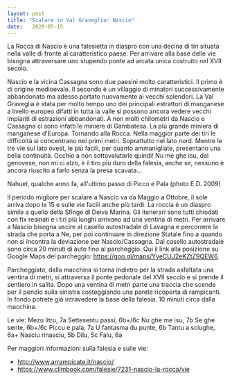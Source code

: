 ```yaml
---
layout: post
title: "Scalare in Val Graveglia: Nascio"
date:   2020-05-15
---
```


La Rocca di Nascio è una falesietta in diaspro con una decina di tiri situata nella valle di fronte al caratteristico paese. Per arrivare alla base delle vie bisogna attraversare uno stupendo ponte ad arcata unica costruito nel XVII secolo.

Nascio e la vicina Cassagna sono due paesini molto caratteristici. Il primo è di origine medioevale. Il secondo è un villaggio di minatori successivamente abbandonato ma adesso portato nuovamente ai vecchi splendori.
La Val Graveglia è stata per molto tempo uno dei principali estrattori di manganese a livello europeo difatti in tutta la valle si possono ancora vedere vecchi impianti di estrazioni abbandonati. A non molti chilometri da Nascio e Cassagna ci sono infatti le miniere di Gambatesa. La più grande miniera di manganese d'Europa.
Tornando alla Rocca. Nella maggior parte dei tiri le difficoltà si concentrano nei primi metri. Soprattutto nel lato nord. Mentre le tre vie sul lato ovest, le più facili, per quanto ammanigliate, presentano una bella continuità. Occhio a non sottovalutarle quindi!
Nu me ghe isu, dal genovese, non mi ci alzo, è il tiro più duro della falesia, anche se, nessuno è ancora riuscito a farlo senza la presa scavata…

Nahuel, qualche anno fa, all'ultimo passo di Picco e Pala (photo E.D. 2009)

Il periodo migliore per scalare a Nascio va da Maggio a Ottobre, il sole arriva dopo le 15 e sulle vie facili anche più tardi. La roccia è un diaspro simile a quello della Sfinge di Deiva Marina. Gli itenerari sono tutti chiodati con fix resinati e i tiri più lunghi arrivano ad una ventina di metri.
Per arrivare a Nascio bisogna uscire al casello autostradale di Lavagna e percorrere la strada che porta a Ne, per poi continuare in direzione Statale fino a quando non si incontra la deviazione per Nascio/Cassagna. Dal casello autostradale sono circa 20 minuti di auto fino al parcheggio. Qui il link alla posizione su Google Maps del parcheggio: https://goo.gl/maps/YyeCUJ2eKZtZ9QEW6.

Parcheggiato, dalla macchina si torna indietro per la strada asfaltata una ventina di metri, si attraversa il ponte pedonale del XVII secolo e si prende il sentiero in salita. Dopo una ventina di metri parte una traccia che scende per il pendio sulla sinistra costeggiando una parete ricoperta di rampicanti. In fondo potrete già intravedere la base della falesia. 10 minuti circa dalla macchina.

Le vie:
Mezu litru, 7a
Settesentu passi, 6b+/6c
Nu ghe me isu, 7b
Se ghe sente, 6b+/6c
Piccu e pala, 7a
U fantasma du punte, 6b
Tantu a sciughe, 6a+
Nasciu rinasciu, 5b
Dilu, 5c
Falu, 6a

Per maggiori informazioni sulla falesia e sulle vie:
- http://www.arrampicate.it/nascio/
- https://www.climbook.com/falesie/7231-nascio-la-rocca/vie